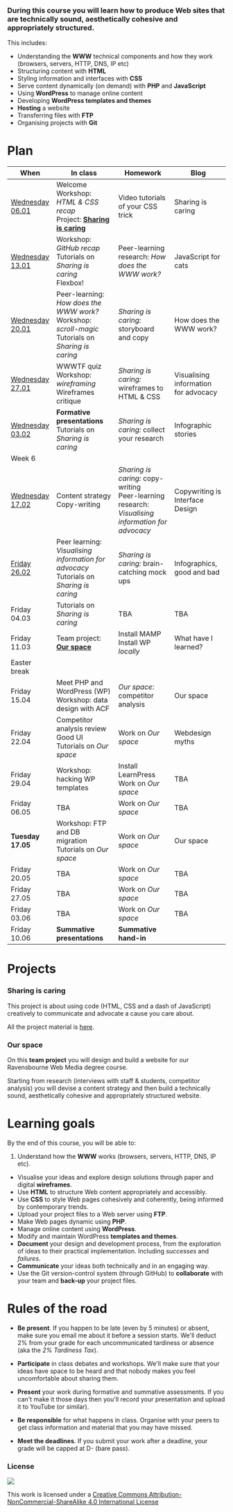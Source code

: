 ### During this course you will learn how to produce Web sites that are technically sound, aesthetically cohesive and appropriately structured.

This includes:

* Understanding the **WWW** technical components and how they work (browsers, servers, HTTP, DNS, IP etc)
* Structuring content with **HTML**
* Styling information and interfaces with **CSS**
* Serve content dynamically (on demand) with **PHP** and **JavaScript**
* Using **WordPress** to manage online content  
* Developing **WordPress templates and themes**
* **Hosting** a website
* Transferring files with **FTP**  
* Organising projects with **Git**

<!--* **Project management** basics: listing and prioritising tasks, tracking and evaluating progress, getting things done-->


# Plan

When | In class | Homework | Blog 
---- | -------- | -------- | ----
[Wednesday<br>06.01](sessions/01)| Welcome <br>Workshop: *HTML & CSS recap* <br>Project: [**Sharing is caring**](#sharing-is-caring) | Video tutorials of your CSS trick | Sharing is caring
[Wednesday<br>13.01](sessions/02)| Workshop: *GitHub recap* <br>Tutorials on *Sharing is caring* <br>Flexbox! | Peer-learning research: *How does the WWW work?* | JavaScript for cats
[Wednesday<br>20.01](sessions/03)| Peer-learning: *How does the WWW work?* <br>Workshop: *scroll-magic* <br>Tutorials on *Sharing is caring* | *Sharing is caring:* storyboard and copy | How does the WWW work?
[Wednesday<br>27.01](sessions/04)| WWWTF quiz <br>Workshop: *wireframing* <br>Wireframes critique | *Sharing is caring:* wireframes to HTML & CSS | Visualising information for advocacy
[Wednesday<br>03.02](sessions/05)| **Formative presentations** <br>Tutorials on *Sharing is caring* | *Sharing is caring:* collect your research | Infographic stories
Week 6| | | 
[Wednesday<br>17.02](sessions/07)| Content strategy <br>Copy-writing | *Sharing is caring:* copy-writing <br>Peer-learning research: *Visualising information for advocacy* | Copywriting is Interface Design
[Friday<br>26.02](sessions/08)| Peer learning: *Visualising information for advocacy*<br>Tutorials on *Sharing is caring* | *Sharing is caring:* brain-catching mock ups | Infographics, good and bad  
Friday<br>04.03| Tutorials on *Sharing is caring* | TBA | TBA
Friday<br>11.03| Team project: [**Our space**](#our-space) | Install MAMP <br>Install WP *locally* | What have I learned?
Easter break| | | 
Friday<br>15.04| Meet PHP and WordPress (WP)<br>Workshop: data design with ACF | *Our space*: competitor analysis | Our space
Friday<br>22.04| Competitor analysis review<br>Good UI<br>Tutorials on *Our space* | Work on *Our space*  | Webdesign myths 
Friday<br>29.04| Workshop: hacking WP templates  | Install LearnPress <br>Work on *Our space* | TBA 
Friday<br>06.05| TBA | Work on *Our space* | TBA 
**Tuesday<br>17.05**| Workshop: FTP and DB migration <br>Tutorials on *Our space* | Work on *Our space* | Our space  
Friday<br>20.05| TBA | Work on *Our space* | TBA 
Friday<br>27.05| TBA | Work on *Our space* | TBA 
Friday<br>03.06| TBA | Work on *Our space* | TBA 
Friday<br>10.06| **Summative presentations** |  **Summative hand-in** | 


# Projects

### Sharing is caring

This project is about using code (HTML, CSS and a dash of JavaScript) creatively to communicate and advocate a cause you care about.

All the project material is [here](projects/sharing-is-caring).

<!--
### Content needs design

On this **team project** you will learn how to design systems (*containers*) to store and display *content* that doesn't yet exist (or that someone else will produce).   

All the project material is [here](projects/).
-->

### Our space

On this **team project** you will design and build a website for our Ravensbourne Web Media degree course.

Starting from research (interviews with staff & students, competitor analysis) you will devise a content strategy and then build a technically sound, aesthetically cohesive and appropriately structured website.

<!--All the project material is [here](projects/).-->


# Learning goals

By the end of this course, you will be able to:

1. Understand how the **WWW** works (browsers, servers, HTTP, DNS, IP etc).
* Visualise your ideas and explore design solutions through paper and digital **wireframes**.
* Use **HTML** to structure Web content appropriately and accessibly.  
* Use **CSS** to style Web pages cohesively and coherently, being informed by contemporary trends. 
* Upload your project files to a Web server using **FTP**.
* Make Web pages dynamic using **PHP**.
* Manage online content using **WordPress**.
* Modify and maintain WordPress **templates and themes**.
* **Document** your design and development process, from the exploration of ideas to their practical implementation. Including *successes* and *failures*.
* **Communicate** your ideas both technically and in an engaging way.
* Use the Git version-control system (through GitHub) to **collaborate** with your team and **back-up** your project files.


# Rules of the road

* **Be present**. If you happen to be late (even by 5 minutes) or absent, make sure you email me about it before a session starts. We'll deduct 2% from your grade for each uncommunicated tardiness or absence (aka the *2% Tardiness Tax*).

* **Participate** in class debates and workshops. We'll make sure that your ideas have space to be heard and that nobody makes you feel uncomfortable about sharing them.

* **Present** your work during formative and summative assessments. If you can't make it those days then you'll record your presentation and upload it to YouTube (or similar).

* **Be responsible** for what happens in class. Organise with your peers to get class information and material that you may have missed.

* **Meet the deadlines**. If you submit your work after a deadline, your grade will be capped at D- (bare pass).


### License

[![](https://i.creativecommons.org/l/by-nc-sa/4.0/88x31.png)](http://creativecommons.org/licenses/by-nc-sa/4.0)

This work is licensed under a [Creative Commons Attribution-NonCommercial-ShareAlike 4.0 International License ](http://creativecommons.org/licenses/by-nc-sa/4.0)